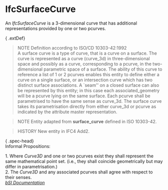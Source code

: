 IfcSurfaceCurve
===============
An _IfcSurfaceCurve_ is a 3-dimensional curve that has additional
representations provided by one or two pcurves.  
  
{ .extDef}  
> NOTE  Definition according to ISO/CD 10303-42:1992  
> A surface curve is a type of curve, that is a curve on a surface. The curve
> is represented as a curve (curve_3d) in three-dimensional space and possibly
> as a curve, corresponding to a pcurve, in the two-dimensional parametric
> space of a surface. The ability of this curve to reference a list of 1 or 2
> pcurves enables this entity to define either a curve on a single surface, or
> an intersection curve which has two distinct surface associations. A `seam''
> on a closed surface can also be represented by this entity; in this case
> each associated_geometry will be a pcurve lying on the same surface. Each
> pcurve shall be parametrised to have the same sense as curve_3d. The surface
> curve takes its parametrisation directly from either curve_3d or pcurve as
> indicated by the attribute master representation.  
  
> NOTE  Entity adapted from **surface_curve** defined in ISO 10303-42.  
  
> HISTORY  New entity in IFC4 Add2.  
  
{ .spec-head}  
Informal Propositions:  
  
1\. Where _Curve3D_ and one or two pcurves exist they shall represent the same
mathematical point set. (i.e., they shall coincide geometrically but may
differ in parametrisation.)  
2\. The _Curve3D_ and any associated pcurves shall agree with respect to their
senses.  
[ _bSI
Documentation_](https://standards.buildingsmart.org/IFC/DEV/IFC4_2/FINAL/HTML/schema/ifcgeometryresource/lexical/ifcsurfacecurve.htm)


